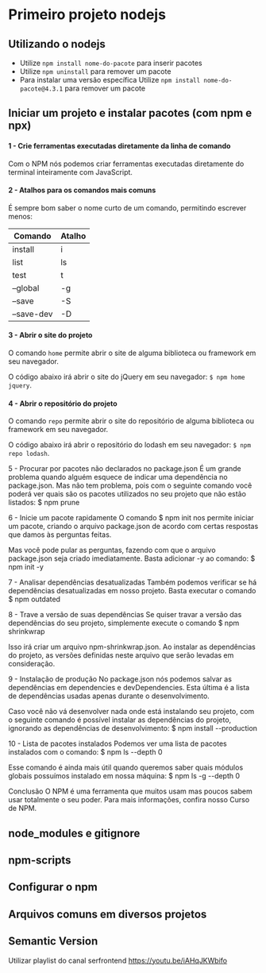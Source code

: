 # Primeiro projeto nodejs

## Utilizando o nodejs
- Utilize `npm install nome-do-pacote` para inserir pacotes
- Utilize `npm uninstall` para remover um pacote
- Para instalar uma versão específica Utilize `npm install nome-do-pacote@4.3.1` para remover um pacote

## Iniciar um projeto e instalar pacotes (com npm e npx)

#### 1 - Crie ferramentas executadas diretamente da linha de comando
Com o NPM nós podemos criar ferramentas executadas diretamente do terminal inteiramente com JavaScript.

#### 2 - Atalhos para os comandos mais comuns
É sempre bom saber o nome curto de um comando, permitindo escrever menos:

Comando | Atalho
------------- | -------------
install  |	i
list     |	ls
test     |	t
–global  |	-g
–save    |	-S
–save-dev |	-D

#### 3 - Abrir o site do projeto
O comando `home` permite abrir o site de alguma biblioteca ou framework em seu navegador.

O código abaixo irá abrir o site do jQuery em seu navegador: `$ npm home jquery`.

#### 4 - Abrir o repositório do projeto
O comando `repo` permite abrir o site do repositório de alguma biblioteca ou framework em seu navegador.

O código abaixo irá abrir o repositório do lodash em seu navegador: `$ npm repo lodash`.

5 - Procurar por pacotes não declarados no package.json
É um grande problema quando alguém esquece de indicar uma dependência no package.json. Mas não tem problema, pois com o seguinte comando você poderá ver quais são os pacotes utilizados no seu projeto que não estão listados: $ npm prune

6 - Inicie um pacote rapidamente
O comando $ npm init nos permite iniciar um pacote, criando o arquivo package.json de acordo com certas respostas que damos às perguntas feitas.

Mas você pode pular as perguntas, fazendo com que o arquivo package.json seja criado imediatamente. Basta adicionar -y ao comando: $ npm init -y

7 - Analisar dependências desatualizadas
Também podemos verificar se há dependências desatualizadas em nosso projeto. Basta executar o comando $ npm outdated

8 - Trave a versão de suas dependências
Se quiser travar a versão das dependências do seu projeto, simplemente execute o comando $ npm shrinkwrap

Isso irá criar um arquivo npm-shrinkwrap.json. Ao instalar as dependências do projeto, as versões definidas neste arquivo que serão levadas em consideração.

9 - Instalação de produção
No package.json nós podemos salvar as dependências em dependencies e devDependencies. Esta última é a lista de dependências usadas apenas durante o desenvolvimento.

Caso você não vá desenvolver nada onde está instalando seu projeto, com o seguinte comando é possível instalar as dependências do projeto, ignorando as dependências de desenvolvimento: $ npm install --production

10 - Lista de pacotes instalados
Podemos ver uma lista de pacotes instalados com o comando: $ npm ls --depth 0

Esse comando é ainda mais útil quando queremos saber quais módulos globais possuímos instalado em nossa máquina: $ npm ls -g --depth 0

Conclusão
O NPM é uma ferramenta que muitos usam mas poucos sabem usar totalmente o seu poder. Para mais informações, confira nosso Curso de NPM.


## node_modules e gitignore
## npm-scripts
## Configurar o npm
## Arquivos comuns em diversos projetos
## Semantic Version

Utilizar playlist do canal serfrontend
https://youtu.be/iAHqJKWbifo